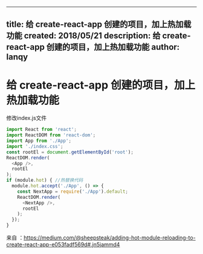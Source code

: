 <!--
 * @Author: lanqy
 * @Date: 2021-06-20 09:49:36
 * @Description: file content
-->
---
title: 给 create-react-app 创建的项目，加上热加载功能
created: 2018/05/21
description: 给 create-react-app 创建的项目，加上热加载功能
author: lanqy
---
# 给 create-react-app 创建的项目，加上热加载功能

修改index.js文件

```js
import React from 'react';
import ReactDOM from 'react-dom';
import App from './App';
import './index.css';
const rootEl = document.getElementById('root');
ReactDOM.render(
  <App />,
  rootEl
);
if (module.hot) { //热替换代码
  module.hot.accept('./App', () => {
    const NextApp = require('./App').default;
    ReactDOM.render(
      <NextApp />,
      rootEl
    );
  }); 
}
```

来自 ：https://medium.com/@sheepsteak/adding-hot-module-reloading-to-create-react-app-e053fadf569d#.jn5jammd4
